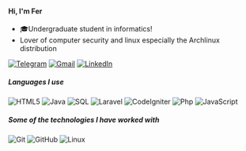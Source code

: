  #### Hi, I'm Fer
  
- 🎓Undergraduate student in informatics!
- Lover of computer security and linux especially the Archlinux distribution

[![Telegram](https://img.shields.io/badge/-TELEGRAM-2CA5E0?style=for-the-badge&logo=telegram&logoColor=white)](https://t.me/fc_33)
[![Gmail](https://img.shields.io/badge/-GMAIL-D14836?style=for-the-badge&logo=gmail&logoColor=white)](mailto:fercassera@gmail.com)
[![LinkedIn](https://img.shields.io/badge/-LINKEDIN-0077B5?style=for-the-badge&logo=linkedin&logoColor=white)](https://www.linkedin.com/in/fernando-cassera-5202bb191)

##### Languages I use


![HTML5](https://img.shields.io/badge/-HTML5-000000?style=flat&logo=html5)
![Java](https://img.shields.io/badge/-Java-000000?style=flat&logo=java)
![SQL](https://img.shields.io/badge/-SQL-000000?style=flat&logo=workbench)
![Laravel](https://img.shields.io/badge/-Laravel-000000?style=flat&logo=laravel)
![CodeIgniter](https://img.shields.io/badge/-Codeigniter-000000?style=flat&logo=codeigniter)
![Php](https://img.shields.io/badge/-PHP-000000?style=flat&logo=php)
![JavaScript](https://img.shields.io/badge/-JavaScript-000000?style=flat&logo=javascript)

##### Some of the technologies I have worked with

![Git](https://img.shields.io/badge/-Git-222222?style=flat&logo=git&logoColor=F05032)
![GitHub](https://img.shields.io/badge/-GitHub-222222?style=flat&logo=github&logoColor=181717)
![Linux](https://img.shields.io/badge/-Archlinux-222222?style=flat&logo=archlinux&logoColor=FCC624)


```
